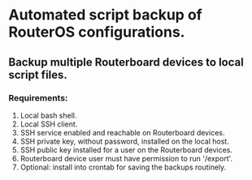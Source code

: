 # Automated script backup of RouterOS configurations.
## Backup multiple Routerboard devices to local script files.

### Requirements:
1. Local bash shell.
1. Local SSH client.
1. SSH service enabled and reachable on Routerboard devices.
1. SSH private key, without password, installed on the local host.
1. SSH public key installed for a user on the Routerboard devices.
1. Routerboard device user must have permission to run '/export'.
1. Optional: install into crontab for saving the backups routinely.
